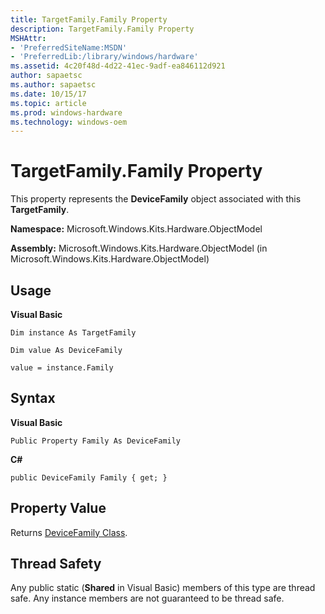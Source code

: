 ```yaml
---
title: TargetFamily.Family Property
description: TargetFamily.Family Property
MSHAttr:
- 'PreferredSiteName:MSDN'
- 'PreferredLib:/library/windows/hardware'
ms.assetid: 4c20f48d-4d22-41ec-9adf-ea846112d921
author: sapaetsc
ms.author: sapaetsc
ms.date: 10/15/17
ms.topic: article
ms.prod: windows-hardware
ms.technology: windows-oem
---
```


# TargetFamily.Family Property


This property represents the **DeviceFamily** object associated with this **TargetFamily**.

**Namespace:** Microsoft.Windows.Kits.Hardware.ObjectModel

**Assembly:** Microsoft.Windows.Kits.Hardware.ObjectModel (in Microsoft.Windows.Kits.Hardware.ObjectModel)

## <span id="Usage"></span><span id="usage"></span><span id="USAGE"></span>Usage


**Visual Basic**

`Dim instance As TargetFamily`

`Dim value As DeviceFamily`

`value = instance.Family`

## <span id="Syntax"></span><span id="syntax"></span><span id="SYNTAX"></span>Syntax


**Visual Basic**

`Public Property Family As DeviceFamily`

**C#**

`public DeviceFamily Family { get; }`

## <span id="Property_Value"></span><span id="property_value"></span><span id="PROPERTY_VALUE"></span>Property Value


Returns [DeviceFamily Class](devicefamily-class.md).

## <span id="Thread_Safety"></span><span id="thread_safety"></span><span id="THREAD_SAFETY"></span>Thread Safety


Any public static (**Shared** in Visual Basic) members of this type are thread safe. Any instance members are not guaranteed to be thread safe.

 

 






